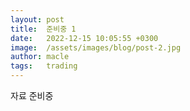 ```yaml
---
layout: post
title:  준비중 1
date:   2022-12-15 10:05:55 +0300
image:  /assets/images/blog/post-2.jpg
author: macle
tags:   trading
---
```


자료 준비중
